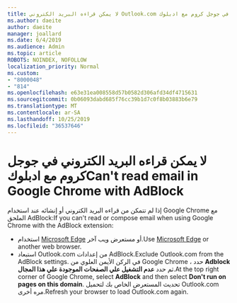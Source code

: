 ```yaml
---
title: لا يمكن قراءه البريد الكتروني Outlook.com في جوجل كروم مع ادبلوك
ms.author: daeite
author: daeite
manager: joallard
ms.date: 6/4/2019
ms.audience: Admin
ms.topic: article
ROBOTS: NOINDEX, NOFOLLOW
localization_priority: Normal
ms.custom:
- "8000048"
- "814"
ms.openlocfilehash: e63e31ea008558d57b0582d306afd34df4715631
ms.sourcegitcommit: 0b06093dabd685f76cc39b1d7c0f8b03883b6e79
ms.translationtype: MT
ms.contentlocale: ar-SA
ms.lasthandoff: 10/25/2019
ms.locfileid: "36537646"
---
```

# <a name="cant-read-email-in-google-chrome-with-adblock"></a><span data-ttu-id="2befa-102">لا يمكن قراءه البريد الكتروني في جوجل كروم مع ادبلوك</span><span class="sxs-lookup"><span data-stu-id="2befa-102">Can't read email in Google Chrome with AdBlock</span></span>

<span data-ttu-id="2befa-103">إذا لم تتمكن من قراءه البريد الكتروني أو إنشائه عند استخدام Google Chrome مع الملحق AdBlock:</span><span class="sxs-lookup"><span data-stu-id="2befa-103">If you can't read or compose email when using Google Chrome with the AdBlock extension:</span></span>

- <span data-ttu-id="2befa-104">استخدام [Microsoft Edge](https://go.microsoft.com/fwlink/p/?linkid=2001503&amp;clcid=0x409) أو مستعرض ويب آخر.</span><span class="sxs-lookup"><span data-stu-id="2befa-104">Use [Microsoft Edge](https://go.microsoft.com/fwlink/p/?linkid=2001503&amp;clcid=0x409) or another web browser.</span></span>
- <span data-ttu-id="2befa-105">استبعاد Outlook.com من إعدادات AdBlock.</span><span class="sxs-lookup"><span data-stu-id="2befa-105">Exclude Outlook.com from the AdBlock settings.</span></span> <span data-ttu-id="2befa-106">في الركن الأيمن العلوي من Google Chrome ، حدد **Adblock** ثم حدد **عدم التشغيل علي الصفحات الموجودة علي هذا المجال**.</span><span class="sxs-lookup"><span data-stu-id="2befa-106">At the top right corner of Google Chrome, select **AdBlock** and then select **Don't run on pages on this domain**.</span></span> <span data-ttu-id="2befa-107">تحديث المستعرض الخاص بك لتحميل Outlook.com مره أخرى.</span><span class="sxs-lookup"><span data-stu-id="2befa-107">Refresh your browser to load Outlook.com again.</span></span>